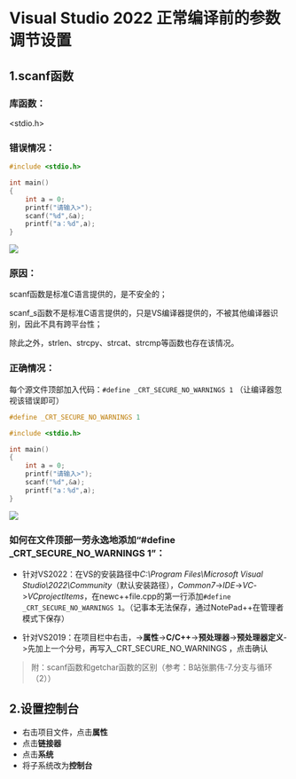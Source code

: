 # Visual Studio 2022 正常编译前的参数调节设置

## 1.scanf函数

### 库函数：

<stdio.h>



### 错误情况：

```c
#include <stdio.h>

int main()
{
    int a = 0;
    printf("请输入>");
    scanf("%d",&a);
    printf("a：%d",a);
}
```

![](https://lqr-1317479009.cos.ap-shanghai.myqcloud.com/vs_scanf.PNG)



### 原因：

scanf函数是标准C语言提供的，是不安全的；

scanf_s函数不是标准C语言提供的，只是VS编译器提供的，不被其他编译器识别，因此不具有跨平台性；

除此之外，strlen、strcpy、strcat、strcmp等函数也存在该情况。



### 正确情况：

每个源文件顶部加入代码：`#define _CRT_SECURE_NO_WARNINGS 1` （让编译器忽视该错误即可）

```c
#define _CRT_SECURE_NO_WARNINGS 1

#include <stdio.h>

int main()
{
    int a = 0;
    printf("请输入>");
    scanf("%d",&a);
    printf("a：%d",a);
}
```

![](https://lqr-1317479009.cos.ap-shanghai.myqcloud.com/vs_scanf2.PNG)



### 如何在文件顶部一劳永逸地添加“#define _CRT_SECURE_NO_WARNINGS 1”：

- 针对VS2022：在VS的安装路径中*C:\Program Files\Microsoft Visual Studio\2022\Community*（默认安装路径），*Common7*->*IDE*->*VC*->*VCprojectItems*，在newc++file.cpp的第一行添加`#define _CRT_SECURE_NO_WARNINGS 1`。（记事本无法保存，通过NotePad++在管理者模式下保存）

  

- 针对VS2019：在项目栏中右击，->**属性**->**C/C++**->**预处理器**->**预处理器定义**->先加上一个分号，再写入_CRT_SECURE_NO_WARNINGS ，点击确认

  

> 附：scanf函数和getchar函数的区别（参考：B站张鹏伟-7.分支与循环（2））





## 2.设置控制台

- 右击项目文件，点击**属性**
- 点击**链接器**
- 点击**系统**
- 将子系统改为**控制台**